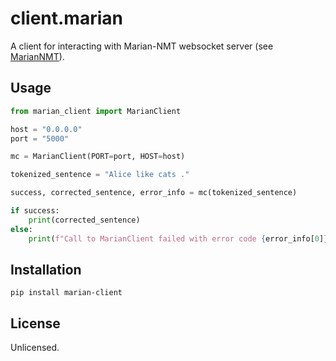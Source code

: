 # client.marian

A client for interacting with Marian-NMT websocket server (see [MarianNMT](https://marian-nmt.github.io/)).

## Usage

```python
from marian_client import MarianClient

host = "0.0.0.0" 
port = "5000"

mc = MarianClient(PORT=port, HOST=host)

tokenized_sentence = "Alice like cats ."

success, corrected_sentence, error_info = mc(tokenized_sentence)

if success:
    print(corrected_sentence)
else:
    print(f"Call to MarianClient failed with error code {error_info[0]} and message {error_info[1]}")

```

## Installation

`pip install marian-client`

## License

Unlicensed.